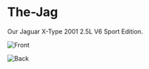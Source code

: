 # The-Jag

Our Jaguar X-Type 2001 2.5L V6 Sport Edition.

![Front](https://cloud.githubusercontent.com/assets/2320/19019713/de35fc52-8890-11e6-9e92-e275eb71de0e.jpg)

![Back](https://cloud.githubusercontent.com/assets/2320/19019715/df4017e0-8890-11e6-9ac6-64fd28dccf79.jpg)

